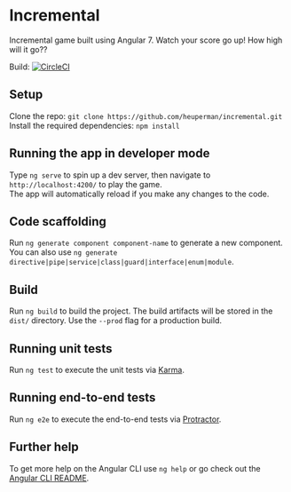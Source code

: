 # Incremental

Incremental game built using Angular 7. Watch your score go up! How high will it go??

Build: [![CircleCI](https://circleci.com/gh/heuperman/incremental/tree/master.svg?style=svg)](https://circleci.com/gh/heuperman/incremental/tree/master)

## Setup

Clone the repo: `git clone https://github.com/heuperman/incremental.git`
Install the required dependencies: `npm install`

## Running the app in developer mode

Type `ng serve` to spin up a dev server, then navigate to `http://localhost:4200/` to play the game.  
The app will automatically reload if you make any changes to the code.

## Code scaffolding

Run `ng generate component component-name` to generate a new component. You can also use `ng generate directive|pipe|service|class|guard|interface|enum|module`.

## Build

Run `ng build` to build the project. The build artifacts will be stored in the `dist/` directory. Use the `--prod` flag for a production build.

## Running unit tests

Run `ng test` to execute the unit tests via [Karma](https://karma-runner.github.io).

## Running end-to-end tests

Run `ng e2e` to execute the end-to-end tests via [Protractor](http://www.protractortest.org/).

## Further help

To get more help on the Angular CLI use `ng help` or go check out the [Angular CLI README](https://github.com/angular/angular-cli/blob/master/README.md).
